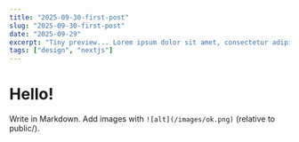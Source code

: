 ```yaml
---
title: "2025-09-30-first-post"
slug: "2025-09-30-first-post"
date: "2025-09-29"
excerpt: "Tiny preview... Lorem ipsum dolor sit amet, consectetur adipiscing elit, sed do eiusmod tempor incididunt ut labore et dolore magna aliqua."
tags: ["design", "nextjs"]
---
```


# Hello!

Write in Markdown. Add images with `![alt](/images/ok.png)` (relative to public/).
